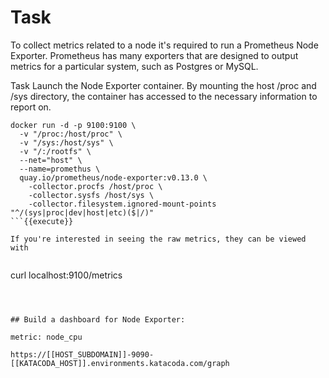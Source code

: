 

# Task

To collect metrics related to a node it's required to run a Prometheus Node Exporter. Prometheus has many exporters that are designed to output metrics for a particular system, such as Postgres or MySQL.

Task
Launch the Node Exporter container. By mounting the host /proc and /sys directory, the container has accessed to the necessary information to report on.


```
docker run -d -p 9100:9100 \
  -v "/proc:/host/proc" \
  -v "/sys:/host/sys" \
  -v "/:/rootfs" \
  --net="host" \
  --name=promethus \
  quay.io/prometheus/node-exporter:v0.13.0 \
    -collector.procfs /host/proc \
    -collector.sysfs /host/sys \
    -collector.filesystem.ignored-mount-points "^/(sys|proc|dev|host|etc)($|/)"
```{{execute}}

If you're interested in seeing the raw metrics, they can be viewed with 


```
curl localhost:9100/metrics
```{{execute}}



## Build a dashboard for Node Exporter:

metric: node_cpu

https://[[HOST_SUBDOMAIN]]-9090-[[KATACODA_HOST]].environments.katacoda.com/graph